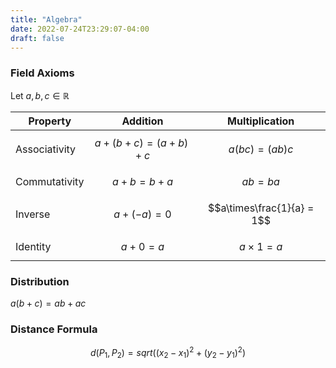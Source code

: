 ```yaml
---
title: "Algebra"
date: 2022-07-24T23:29:07-04:00
draft: false
---
```


### Field Axioms

Let $a,b,c \in \mathbb{R}$

Property | Addition | Multiplication
---------|----------|----------------
Associativity|$$a+(b+c)=(a+b)+c$$|$$a(bc)=(ab)c$$
Commutativity|$$a+b=b+a$$|$$ab=ba$$
Inverse|$$a+(-a)=0$$|$$a\times\frac{1}{a} = 1$$
Identity|$$a+0=a$$|$$a\times 1 = a$$

### Distribution 
$a(b+c)=ab+ac$

### Distance Formula
$$d(P_1,P_2)=sqrt((x_2-x_1)^2 + (y_2-y_1)^2)$$

